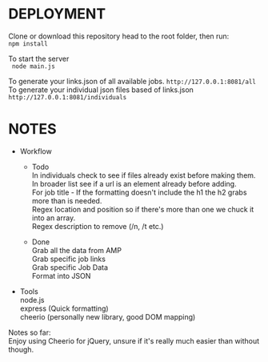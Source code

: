 # DEPLOYMENT  
Clone or download this repository head to the root folder, then run:    
` npm install `  

To start the server  
`  node main.js `  

To generate your links.json of all available jobs.
`http://127.0.0.1:8081/all`  
To generate your individual json files based of links.json
`http://127.0.0.1:8081/individuals`

# NOTES

* Workflow    
  * Todo  
  In individuals check to see if files already exist before making them.  
  In broader list see if a url is an element already before adding.  
  For job title - If the formatting doesn't include the h1 the h2 grabs more than is needed.   
  Regex location and position so if there's more than one we chuck it into an array.  
  Regex description to remove (/n, /t etc.)

  * Done  
  Grab all the data from AMP  
  Grab specific job links  
  Grab specific Job Data  
  Format into JSON


* Tools  
  node.js  
  express (Quick formatting)  
  cheerio (personally new library, good DOM mapping)  

Notes so far:  
Enjoy using Cheerio for jQuery, unsure if it's really much easier than without though.
